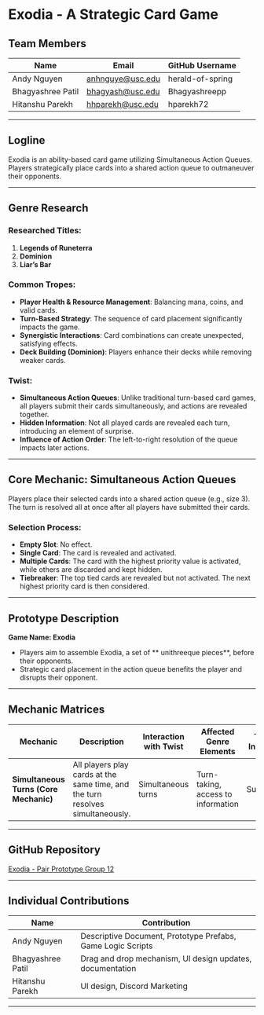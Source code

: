 # Exodia - A Strategic Card Game

## Team Members
| Name              | Email             | GitHub Username        |
|------------------|-----------------|-----------------------|
| Andy Nguyen      | anhnguye@usc.edu | herald-of-spring      |
| Bhagyashree Patil | bhagyash@usc.edu | Bhagyashreepp          |
| Hitanshu Parekh  | hhparekh@usc.edu | hparekh72              |

---

## Logline
Exodia is an ability-based card game utilizing Simultaneous Action Queues. Players strategically place cards into a shared action queue to outmaneuver their opponents.

---

## Genre Research
### Researched Titles:
1. **Legends of Runeterra**
2. **Dominion**
3. **Liar’s Bar**

### Common Tropes:
- **Player Health & Resource Management**: Balancing mana, coins, and valid cards.
- **Turn-Based Strategy**: The sequence of card placement significantly impacts the game.
- **Synergistic Interactions**: Card combinations can create unexpected, satisfying effects.
- **Deck Building (Dominion)**: Players enhance their decks while removing weaker cards.

### Twist:
- **Simultaneous Action Queues**: Unlike traditional turn-based card games, all players submit their cards simultaneously, and actions are revealed together.
- **Hidden Information**: Not all played cards are revealed each turn, introducing an element of surprise.
- **Influence of Action Order**: The left-to-right resolution of the queue impacts later actions.

---

## Core Mechanic: Simultaneous Action Queues
Players place their selected cards into a shared action queue (e.g., size 3). The turn is resolved all at once after all players have submitted their cards.

### Selection Process:
- **Empty Slot**: No effect.
- **Single Card**: The card is revealed and activated.
- **Multiple Cards**: The card with the highest priority value is activated, while others are discarded and kept hidden.
- **Tiebreaker**: The top tied cards are revealed but not activated. The next highest priority card is then considered.

---

## Prototype Description
**Game Name: Exodia**
- Players aim to assemble Exodia, a set of ** unithreeque pieces**, before their opponents.
- Strategic card placement in the action queue benefits the player and disrupts their opponent.

---

## Mechanic Matrices
| Mechanic               | Description                                      | Interaction with Twist | Affected Genre Elements | Type of Innovation |
|----------------------|--------------------------------|----------------------|----------------------|-----------------|
| **Simultaneous Turns (Core Mechanic)** | All players play cards at the same time, and the turn resolves simultaneously. | Simultaneous turns | Turn-taking, access to information | Substitution |

---

## GitHub Repository
[Exodia - Pair Prototype Group 12](https://github.com/CSCI-526/pair-prototype-group12)

---

## Individual Contributions
| Name              | Contribution |
|------------------|--------------------------------------|
| Andy Nguyen      | Descriptive Document, Prototype Prefabs, Game Logic Scripts |
| Bhagyashree Patil | Drag and drop mechanism, UI design updates, documentation |
| Hitanshu Parekh | UI design, Discord Marketing |


---



